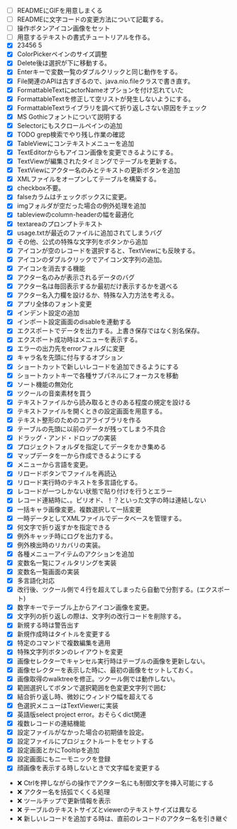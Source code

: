 - [ ] READMEにGIFを用意しまくる
- [ ] READMEに文字コードの変更方法について記載する。
- [ ] 操作ボタンアイコン画像をセット
- [ ] 用意するテキストの書式チュートリアルを作る。
- [x] 23456 5
- [x] ColorPickerペインのサイズ調整
- [x] Delete後は選択が下に移動する。
- [x] Enterキーで変数一覧のダブルクリックと同じ動作をする。
- [x] File関連のAPIは古すぎるので、java.nio.fileクラスで書き直す。
- [x] FormattableTextにactorNameオプションを付け忘れていた
- [x] FormattableTextを修正して空リストが発生しないようにする。
- [x] FormattableTextライブラリを調べて折り返しさない原因をチェック
- [x] MS Gothicフォントについて説明する
- [x] Selectorにもスクロールペインの追加
- [x] TODO grep検索でやり残し作業の確認
- [x] TableViewにコンテキストメニューを追加
- [x] TextEditorからもアイコン画像を変更できるようにする。
- [x] TextViewが編集されたタイミングでテーブルを更新する。
- [x] TextViewにアクター名のみとテキストの更新ボタンを追加
- [x] XMLファイルをオープンしてテーブルを構築する。
- [x] checkbox不要。
- [x] falseカラムはチェックボックスに変更。
- [x] imgフォルダが空だった場合の例外処理を追加
- [x] tableviewのcolumn-headerの幅を最適化
- [x] textareaのプロンプトテキスト
- [x] usage.txtが最近のファイルに追加されてしまうバグ
- [x] その他、公式の特殊な文字列をボタンから追加
- [x] アイコンが空のレコードを選択すると、TextViewにも反映する。
- [x] アイコンのダブルクリックでアイコン文字列の追加。
- [x] アイコンを消去する機能
- [x] アクター名のみが表示されるデータのバグ
- [x] アクター名は毎回表示するか最初だけ表示するかを選べる
- [x] アクター名入力欄を設けるか、特殊な入力方法を考える。
- [x] アプリ全体のフォント変更
- [x] インデント設定の追加
- [x] インポート設定画面のdisableを連動する
- [x] エクスポートでデータを出力する。上書き保存ではなく別名保存。
- [x] エクスポート成功時はメニューを表示する。
- [x] エラーの出力先をerrorフォルダに変更
- [x] キャラ名を先頭に付与するオプション
- [x] ショートカットで新しいレコードを追加できるようにする
- [x] ショートカットキーで各種サブパネルにフォーカスを移動
- [x] ソート機能の無効化
- [x] ツクールの音楽素材を買う
- [x] テキストファイルから読み取るときのある程度の規定を設ける
- [x] テキストファイルを開くときの設定画面を用意する。
- [x] テキスト整形のためのコアライブラリを作る
- [x] テーブルの先頭に以前のデータが残ってしまう不具合
- [x] ドラッグ・アンド・ドロップの実装
- [x] プロジェクトフォルダを指定してデータをかき集める
- [x] マップデータを一から作成できるようにする
- [x] メニューから言語を変更。
- [x] リロードボタンでファイルを再読込
- [x] リロード実行時のテキストを多言語化する。
- [x] レコードが一つしかない状態で貼り付けを行うとエラー
- [x] レコード連結時に、。ピリオド、！？といった文字の時は連結しない
- [x] 一括キャラ画像変更。複数選択して一括変更
- [x] 一時データとしてXMLファイルでデータベースを管理する。
- [x] 何文字で折り返すかを指定できる
- [x] 例外キャッチ時にログを出力する。
- [x] 例外検出時のリカバリの実装。
- [x] 各種メニューアイテムのアクションを追加
- [x] 変数名一覧にフィルタリングを実装
- [x] 変数名一覧画面の実装
- [x] 多言語化対応
- [x] 改行後、ツクール側で４行を超えてしまったら自動で分割する。(エクスポート)
- [x] 数字キーでテーブル上からアイコン画像を変更。
- [x] 文字列の折り返しの際は、文字列の改行コードを削除する。
- [x] 新規する時は警告出す
- [x] 新規作成時はタイトルを変更する
- [x] 特定のコマンドで複数編集を適用
- [x] 特殊文字列ボタンのレイアウトを変更
- [x] 画像セレクターでキャンセル実行時はテーブルの画像を更新しない。
- [x] 画像セレクターを表示した時に、最初の画像をセットしておく。
- [x] 画像取得のwalktreeを修正。ツクール側では動作しない。
- [x] 範囲選択してボタンで選択範囲を色変更文字列で囲む
- [x] 結合折り返し時、微妙にウィンドウ幅を超えてる
- [x] 色選択メニューはTextViewerに実装
- [x] 英語版select project error。おそらくdict関連
- [x] 複数レコードの連結機能
- [x] 設定ファイルがなかった場合の初期値を設定。
- [x] 設定ファイルにプロジェクトルートをセットする
- [x] 設定画面とかにTooltipを追加
- [x] 設定画面にもニーモニックを登録
- [x] 顔画像を表示する時しないときで文字幅を変更する

- :x: Ctrlを押しながらの操作でアクター名にも制御文字を挿入可能にする
- :x: アクター名を括弧でくくる処理
- :x: ツールチップで更新情報を表示
- :x: テーブルのテキストサイズとviewerのテキストサイズは異なる
- :x: 新しいレコードを追加する時は、直前のレコードのアクター名を引き継ぐ
